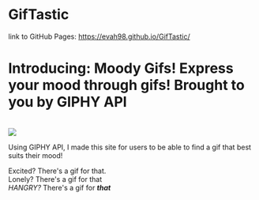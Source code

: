 # GifTastic

link to GitHub Pages: https://evah98.github.io/GifTastic/

<h1>Introducing: Moody Gifs! Express your mood through gifs! Brought to you by GIPHY API</h1>
<br>
<img src="https://media3.giphy.com/media/Is1O1TWV0LEJi/200.gif" align="middle">
<br>

Using GIPHY API, I made this site for users to be able to find a gif that best suits their mood!

Excited? There's a gif for that.
<br>
Lonely? There's a gif for that
<br>
<i>HANGRY?</i> There's a gif for <b><i>that</i></b>
